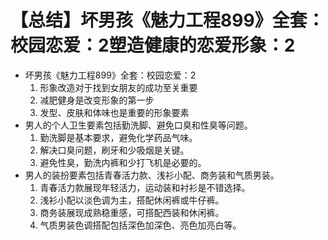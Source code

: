 # 【总结】坏男孩《魅力工程899》全套：校园恋爱：2塑造健康的恋爱形象：2

-   坏男孩《魅力工程899》全套：校园恋爱：2
    1.  形象改造对于找到女朋友的成功至关重要
    2.  减肥健身是改变形象的第一步
    3.  发型、皮肤和体味也是重要的形象要素
-   男人的个人卫生要素包括勤洗脚、避免口臭和性臭等问题。
    1.  勤洗脚是基本要求，避免化学药品气味。
    2.  解决口臭问题，刷牙和少吸烟是关键。
    3.  避免性臭，勤洗内裤和少打飞机是必要的。
-   男人的装扮要素包括青春活力款、浅衫小配、商务装和气质男装。
    1.  青春活力款展现年轻活力，运动装和衬衫是不错选择。
    2.  浅衫小配以淡色调为主，搭配休闲裤或牛仔裤。
    3.  商务装展现成熟稳重感，可搭配西装和休闲裤。
    4.  气质男装色调搭配包括深色加深色、亮色加亮白等。